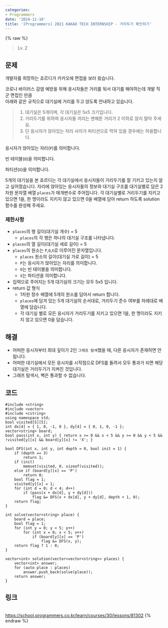 ```yaml
---
categories:
- Programmers
date: '2024-11-10'
title: '[Programmers] 2021 KAKAO TECH INTERNSHIP - 거리두기 확인하기'
---
```


{% raw %}
> Lv. 2<br>

## 문제
개발자를 희망하는 죠르디가 카카오에 면접을 보러 왔습니다.  
  
코로나 바이러스 감염 예방을 위해 응시자들은 거리를 둬서 대기를 해야하는데 개발 직군 면접인 만큼  
아래와 같은 규칙으로 대기실에 거리를 두고 앉도록 안내하고 있습니다.

> 1.  대기실은 5개이며, 각 대기실은 5x5 크기입니다.<br>
> 2.  거리두기를 위하여 응시자들 끼리는 맨해튼 거리가 2 이하로 앉지 말아 주세요.<br>
> 3.  단 응시자가 앉아있는 자리 사이가 파티션으로 막혀 있을 경우에는 허용합니다.<br>

응시자가 앉아있는 자리(`P`)를 의미합니다.

빈 테이블(`O`)을 의미합니다.

파티션(`X`)을 의미합니다.

5개의 대기실을 본 죠르디는 각 대기실에서 응시자들이 거리두기를 잘 기키고 있는지 알고 싶어졌습니다. 자리에 앉아있는 응시자들의 정보와 대기실 구조를 대기실별로 담은 2차원 문자열 배열  `places`가 매개변수로 주어집니다. 각 대기실별로 거리두기를 지키고 있으면 1을, 한 명이라도 지키지 않고 있으면 0을 배열에 담아 return 하도록 solution 함수를 완성해 주세요.

### 제한사항
-   `places`의 행 길이(대기실 개수) = 5
    -   `places`의 각 행은 하나의 대기실 구조를 나타냅니다.
-   `places`의 열 길이(대기실 세로 길이) = 5
-   `places`의 원소는  `P`,`O`,`X`로 이루어진 문자열입니다.
    -   `places`  원소의 길이(대기실 가로 길이) = 5
    -   `P`는 응시자가 앉아있는 자리를 의미합니다.
    -   `O`는 빈 테이블을 의미합니다.
    -   `X`는 파티션을 의미합니다.
-   입력으로 주어지는 5개 대기실의 크기는 모두 5x5 입니다.
-   return 값 형식
    -   1차원 정수 배열에 5개의 원소를 담아서 return 합니다.
    -   `places`에 담겨 있는 5개 대기실의 순서대로, 거리두기 준수 여부를 차례대로 배열에 담습니다.
    -   각 대기실 별로 모든 응시자가 거리두기를 지키고 있으면 1을, 한 명이라도 지키지 않고 있으면 0을 담습니다.

## 해결
- 어떠한 응시자부터 최대 깊이가 2인 `그래프 탐색`했을 때, 다른 응시자가 존재하면 안됩니다.
- 어떠한 대기실에서 모든 응시자를 시작점으로 DFS를 돌려서 모두 통과가 되면 해당 대기실은 거리두기가 지켜진 것입니다.
- 그래프 탐색시, 벽은 통과할 수 없습니다.

## 코드
```
#include <string>
#include <vector>
#include <cstring>
using namespace std;
bool visited[5][5];
int dx[4] = { 1, 0, -1, 0 }, dy[4] = { 0, 1, 0, -1 };
vector<string> board;
bool pass(int x, int y) { return x >= 0 && x < 5 && y >= 0 && y < 5 && !visited[y][x] && board[y][x] != 'X'; }

bool DFS(int x, int y, int depth = 0, bool init = 1) {
    if (depth == 3)
        return 1;
    if (init)
        memset(visited, 0, sizeof(visited));
    else if (board[y][x] == 'P')
        return 0;
    bool flag = 1;
    visited[y][x] = 1;
    for (int d = 0; d < 4; d++)
        if (pass(x + dx[d], y + dy[d]))
            flag &= DFS(x + dx[d], y + dy[d], depth + 1, 0);
    return flag;
}

int solve(vector<string> place) {
    board = place;
    bool flag = 1;
    for (int y = 0; y < 5; y++)
        for (int x = 0; x < 5; x++)
            if (board[y][x] == 'P')
                flag &= DFS(x, y);
    return flag ? 1 : 0;
}

vector<int> solution(vector<vector<string>> places) {
    vector<int> answer;
    for (auto place : places)
        answer.push_back(solve(place));
    return answer;
}
```

## 링크
<br>https://school.programmers.co.kr/learn/courses/30/lessons/81302
{% endraw %}